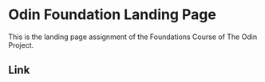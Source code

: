 # Odin Foundation Landing Page
This is the landing page assignment of the Foundations Course of The Odin Project.

## Link
